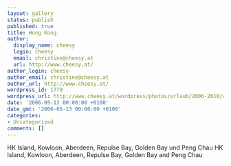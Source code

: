 ```yaml
---
layout: gallery
status: publish
published: true
title: Hong Kong
author:
  display_name: cheesy
  login: cheesy
  email: christine@cheesy.at
  url: http://www.cheesy.at/
author_login: cheesy
author_email: christine@cheesy.at
author_url: http://www.cheesy.at/
wordpress_id: 1779
wordpress_url: http://www.cheesy.at/wordpress/photos/urlaub/2006-2010/china/hong-kong/
date: '2006-05-13 00:00:00 +0100'
date_gmt: '2006-05-13 00:00:00 +0100'
categories:
- Uncategorized
comments: []
---
```

<!--:de-->HK Island, Kowloon, Aberdeen, Repulse Bay, Golden Bay und Peng Chau
<!--:--><!--:en-->HK Island, Kowloon, Aberdeen, Repulse Bay, Golden Bay and Peng Chau
<!--:-->
